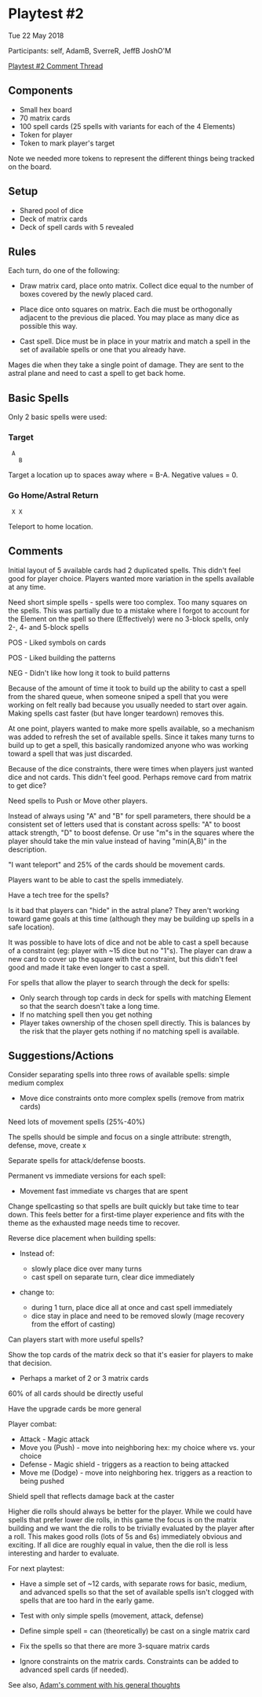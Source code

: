 # Playtest #2

Tue 22 May 2018

Participants: self, AdamB, SverreR, JeffB JoshO'M

[Playtest #2 Comment Thread](https://github.com/garykac/blockchain/issues/2)

## Components

* Small hex board
* 70 matrix cards
* 100 spell cards (25 spells with variants for each of the 4 Elements)
* Token for player
* Token to mark player's target

Note we needed more tokens to represent the different things being tracked on the board.

## Setup

* Shared pool of dice
* Deck of matrix cards
* Deck of spell cards with 5 revealed

## Rules

Each turn, do one of the following:

* Draw matrix card, place onto matrix.
Collect dice equal to the number of boxes covered by the newly placed card.

* Place dice onto squares on matrix. Each die must be orthogonally adjacent to
the previous die placed. You may place as many dice as possible this way.

* Cast spell. Dice must be in place in your matrix and match a spell in the set
of available spells or one that you already have.

Mages die when they take a single point of damage. They are sent to the astral plane and need to cast a spell to get back home.

## Basic Spells

Only 2 basic spells were used:

### Target
```
 A
   B
```

Target a location up to <n> spaces away where <n> = B-A. Negative values = 0.

### Go Home/Astral Return
```
 X X
```

Teleport to home location.

## Comments

Initial layout of 5 available cards had 2 duplicated spells. This didn't feel good
for player choice.
Players wanted more variation in the spells available at any time.

Need short simple spells - spells were too complex. Too many squares on the spells. This was partially due to a mistake
where I forgot to account for the Element on the spell so there (Effectively) were no
3-block spells, only 2-, 4- and 5-block spells

POS - Liked symbols on cards

POS - Liked building the patterns

NEG - Didn't like how long it took to build patterns

Because of the amount of time it took to build up the ability to cast a spell from the shared queue, when someone sniped a spell that you were working on felt really bad because you usually needed to start over again. Making spells cast faster (but have longer teardown) removes this.

At one point, players wanted to make more spells available, so a mechanism was added to refresh the set of available spells. Since it takes many turns to build up to get a spell, this basically randomized anyone who was working toward a spell that was just discarded.

Because of the dice constraints, there were times when players just wanted dice and not cards. This didn't feel good. Perhaps remove card from matrix to get dice?

Need spells to Push or Move other players.

Instead of always using "A" and "B" for spell parameters, there should be a consistent set of letters used that is constant across spells: "A" to boost attack strength, "D" to boost defense. Or use "m"s in the squares where the player should take the min value instead of having "min(A,B)" in the description.

"I want teleport" and 25% of the cards should be movement cards.

Players want to be able to cast the spells immediately.

Have a tech tree for the spells?

Is it bad that players can "hide" in the astral plane? They aren't working toward game goals at this time (although they may be building up spells in a safe location).

It was possible to have lots of dice and not be able to cast a spell because of a constraint (eg: player with ~15 dice but no "1"s). The player can draw a new card to cover up the square with the constraint, but this didn't feel good and made it take even longer to cast a spell.

For spells that allow the player to search through the deck for spells:

* Only search through top <n> cards in deck for spells with matching Element so that the search doesn't take a long time.
* If no matching spell then you get nothing
* Player takes ownership of the chosen spell directly. This is balances by the risk that the player gets nothing if no matching spell is available.

## Suggestions/Actions

Consider separating spells into three rows of available spells: simple medium complex

* Move dice constraints onto more complex spells (remove from matrix cards)

Need lots of movement spells (25%-40%)

The spells should be simple and focus on a single attribute: strength, defense, move, create x

Separate spells for attack/defense boosts.

Permanent vs immediate versions for each spell:

* Movement fast immediate vs charges that are spent

Change spellcasting so that spells are built quickly but take time to tear down. This 
feels better for a first-time player experience and fits with the theme as the 
exhausted mage needs time to recover.

Reverse dice placement when building spells:

* Instead of:

	* slowly place dice over many turns
	* cast spell on separate turn, clear dice immediately

* change to:

	* during 1 turn, place dice all at once and cast spell immediately
	* dice stay in place and need to be removed slowly (mage recovery from the effort of casting)

Can players start with more useful spells?

Show the top cards of the matrix deck so that it's easier for players to make that decision.

* Perhaps a market of 2 or 3 matrix cards

60% of all cards should be directly useful

Have the upgrade cards be more general

Player combat:

* Attack - Magic attack
* Move you (Push) - move into neighboring hex: my choice where vs. your choice
* Defense - Magic shield - triggers as a reaction to being attacked
* Move me (Dodge) - move into neighboring hex. triggers as a reaction to being pushed

Shield spell that reflects damage back at the caster

Higher die rolls should always be better for the player. While we could have spells that prefer lower die rolls, in this game the focus is on the matrix building and we want the die rolls to be trivially evaluated by the player after a roll. This makes good rolls (lots of 5s and 6s) immediately obvious and exciting. If all dice are roughly equal in value, then the die roll is less interesting and harder to evaluate.

For next playtest:

* Have a simple set of ~12 cards, with separate rows for basic, medium, and advanced spells so that the set of available spells isn't clogged with spells that are too hard in the early game.

* Test with only simple spells (movement, attack, defense)

* Define simple spell = can (theoretically) be cast on a single matrix card

* Fix the spells so that there are more 3-square matrix cards

* Ignore constraints on the matrix cards. Constraints can be added to advanced spell cards (if needed).

See also, [Adam's comment with his general thoughts](https://github.com/garykac/blockchain/issues/2#issuecomment-391439182)
